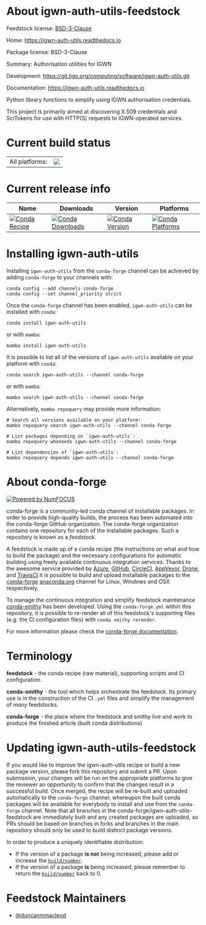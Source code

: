 About igwn-auth-utils-feedstock
===============================

Feedstock license: [BSD-3-Clause](https://github.com/conda-forge/igwn-auth-utils-feedstock/blob/main/LICENSE.txt)

Home: https://igwn-auth-utils.readthedocs.io

Package license: BSD-3-Clause

Summary: Authorisation utilities for IGWN

Development: https://git.ligo.org/computing/software/igwn-auth-utils.git

Documentation: https://igwn-auth-utils.readthedocs.io

Python library functions to simplify using IGWN authorisation credentials.

This project is primarily aimed at discovering X.509 credentials and
SciTokens for use with HTTP(S) requests to IGWN-operated services.


Current build status
====================


<table><tr><td>All platforms:</td>
    <td>
      <a href="https://dev.azure.com/conda-forge/feedstock-builds/_build/latest?definitionId=14841&branchName=main">
        <img src="https://dev.azure.com/conda-forge/feedstock-builds/_apis/build/status/igwn-auth-utils-feedstock?branchName=main">
      </a>
    </td>
  </tr>
</table>

Current release info
====================

| Name | Downloads | Version | Platforms |
| --- | --- | --- | --- |
| [![Conda Recipe](https://img.shields.io/badge/recipe-igwn--auth--utils-green.svg)](https://anaconda.org/conda-forge/igwn-auth-utils) | [![Conda Downloads](https://img.shields.io/conda/dn/conda-forge/igwn-auth-utils.svg)](https://anaconda.org/conda-forge/igwn-auth-utils) | [![Conda Version](https://img.shields.io/conda/vn/conda-forge/igwn-auth-utils.svg)](https://anaconda.org/conda-forge/igwn-auth-utils) | [![Conda Platforms](https://img.shields.io/conda/pn/conda-forge/igwn-auth-utils.svg)](https://anaconda.org/conda-forge/igwn-auth-utils) |

Installing igwn-auth-utils
==========================

Installing `igwn-auth-utils` from the `conda-forge` channel can be achieved by adding `conda-forge` to your channels with:

```
conda config --add channels conda-forge
conda config --set channel_priority strict
```

Once the `conda-forge` channel has been enabled, `igwn-auth-utils` can be installed with `conda`:

```
conda install igwn-auth-utils
```

or with `mamba`:

```
mamba install igwn-auth-utils
```

It is possible to list all of the versions of `igwn-auth-utils` available on your platform with `conda`:

```
conda search igwn-auth-utils --channel conda-forge
```

or with `mamba`:

```
mamba search igwn-auth-utils --channel conda-forge
```

Alternatively, `mamba repoquery` may provide more information:

```
# Search all versions available on your platform:
mamba repoquery search igwn-auth-utils --channel conda-forge

# List packages depending on `igwn-auth-utils`:
mamba repoquery whoneeds igwn-auth-utils --channel conda-forge

# List dependencies of `igwn-auth-utils`:
mamba repoquery depends igwn-auth-utils --channel conda-forge
```


About conda-forge
=================

[![Powered by
NumFOCUS](https://img.shields.io/badge/powered%20by-NumFOCUS-orange.svg?style=flat&colorA=E1523D&colorB=007D8A)](https://numfocus.org)

conda-forge is a community-led conda channel of installable packages.
In order to provide high-quality builds, the process has been automated into the
conda-forge GitHub organization. The conda-forge organization contains one repository
for each of the installable packages. Such a repository is known as a *feedstock*.

A feedstock is made up of a conda recipe (the instructions on what and how to build
the package) and the necessary configurations for automatic building using freely
available continuous integration services. Thanks to the awesome service provided by
[Azure](https://azure.microsoft.com/en-us/services/devops/), [GitHub](https://github.com/),
[CircleCI](https://circleci.com/), [AppVeyor](https://www.appveyor.com/),
[Drone](https://cloud.drone.io/welcome), and [TravisCI](https://travis-ci.com/)
it is possible to build and upload installable packages to the
[conda-forge](https://anaconda.org/conda-forge) [anaconda.org](https://anaconda.org/)
channel for Linux, Windows and OSX respectively.

To manage the continuous integration and simplify feedstock maintenance
[conda-smithy](https://github.com/conda-forge/conda-smithy) has been developed.
Using the ``conda-forge.yml`` within this repository, it is possible to re-render all of
this feedstock's supporting files (e.g. the CI configuration files) with ``conda smithy rerender``.

For more information please check the [conda-forge documentation](https://conda-forge.org/docs/).

Terminology
===========

**feedstock** - the conda recipe (raw material), supporting scripts and CI configuration.

**conda-smithy** - the tool which helps orchestrate the feedstock.
                   Its primary use is in the construction of the CI ``.yml`` files
                   and simplify the management of *many* feedstocks.

**conda-forge** - the place where the feedstock and smithy live and work to
                  produce the finished article (built conda distributions)


Updating igwn-auth-utils-feedstock
==================================

If you would like to improve the igwn-auth-utils recipe or build a new
package version, please fork this repository and submit a PR. Upon submission,
your changes will be run on the appropriate platforms to give the reviewer an
opportunity to confirm that the changes result in a successful build. Once
merged, the recipe will be re-built and uploaded automatically to the
`conda-forge` channel, whereupon the built conda packages will be available for
everybody to install and use from the `conda-forge` channel.
Note that all branches in the conda-forge/igwn-auth-utils-feedstock are
immediately built and any created packages are uploaded, so PRs should be based
on branches in forks and branches in the main repository should only be used to
build distinct package versions.

In order to produce a uniquely identifiable distribution:
 * If the version of a package **is not** being increased, please add or increase
   the [``build/number``](https://docs.conda.io/projects/conda-build/en/latest/resources/define-metadata.html#build-number-and-string).
 * If the version of a package **is** being increased, please remember to return
   the [``build/number``](https://docs.conda.io/projects/conda-build/en/latest/resources/define-metadata.html#build-number-and-string)
   back to 0.

Feedstock Maintainers
=====================

* [@duncanmmacleod](https://github.com/duncanmmacleod/)

